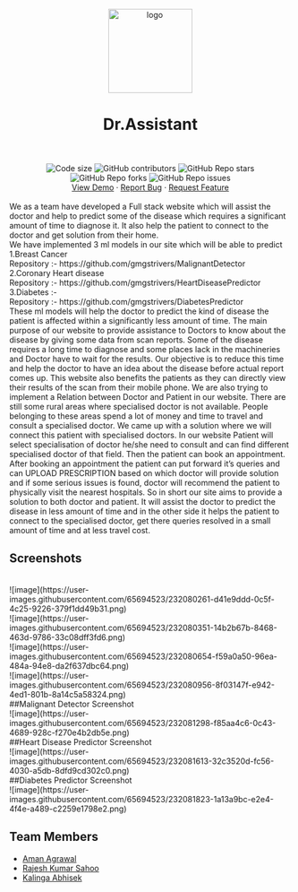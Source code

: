 <br />
<div align="center">
<img src="https://img.freepik.com/premium-vector/medical-team-doctor-nurse-assistant-cartoon-character-vector_18981-791.jpg?w=2000" alt="logo" width="150" height="150">
 <br>
</div>
<h1 align="center"><b>Dr.Assistant</b></h1>
<div align="center">
<br />
<br>
<img src="https://img.shields.io/github/languages/code-size/gmgstrivers/Dr.Assistant?style=flat-square" alt="Code size" />
<img alt="GitHub contributors" src="https://img.shields.io/github/contributors/gmgstrivers/Dr.Assistant?style=flat-square">
<img alt="GitHub Repo stars" src="https://img.shields.io/github/stars/gmgstrivers/Dr.Assistant?style=flat-square">
<img alt="GitHub Repo forks" src="https://img.shields.io/github/forks/gmgstrivers/Dr.Assistant?style=flat-square">
<img alt="GitHub Repo issues" src="https://img.shields.io/github/issues/gmgstrivers/Dr.Assistant?style=flat-square">
<br />
 <a href="http://www.gmgstrivers.co/">View Demo</a>
·
<a href="https://github.com/gmgstrivers/Dr.Assistant/issues">Report Bug</a>
·
<a href="https://github.com/gmgstrivers/Dr.Assistant/issues">Request Feature</a>
</div>
<br />
We as a team have developed a Full stack website which will assist the doctor and help to predict some 
of the disease which requires a significant amount of time to diagnose it. It also help the patient to connect to the doctor and get solution from their home.
<br>
We have implemented 3 ml models in our site which will be able to predict 
<br>
1.Breast Cancer
<br>
  Repository :- https://github.com/gmgstrivers/MalignantDetector
  <br>
2.Coronary Heart disease 
<br>
  Repository :- https://github.com/gmgstrivers/HeartDiseasePredictor
  <br>
3.Diabetes :- 
<br>
  Repository :- https://github.com/gmgstrivers/DiabetesPredictor
  <br>
These ml models will help the doctor to predict the kind of disease the patient is affected within a significantly less amount of time. The main purpose of our website to provide assistance to Doctors to know about the disease by giving some data from scan reports.
Some of the disease requires a long time to diagnose and some places lack in the machineries and Doctor have to wait for the results. Our objective is to reduce this time and help the doctor to have an idea about the disease before actual report comes up.
This website also benefits the patients as they can directly view their results of the scan from their mobile phone. We are also trying to implement a Relation between Doctor and Patient in our website.
There are still some rural areas where specialised doctor is not available. People belonging to these areas spend a lot of money and time to travel and consult a specialised doctor. We came up with a solution where we will connect this patient with specialised doctors.
In our website Patient will select specialisation of doctor he/she need to consult and can find different specialised doctor of that field. Then the patient can book an appointment. After booking an appointment the patient can put forward it’s queries and can UPLOAD PRESCRIPTION based on which doctor will provide solution and if some serious issues is found, doctor will recommend the patient to physically visit the nearest hospitals.
So in short our site aims to provide a solution to both doctor and patient. 
It will assist the doctor to predict the disease in less amount of time and in the other
side it helps the patient to connect to the specialised doctor, get there queries resolved in a small amount of time and at less travel cost.

<br>
<h2> Screenshots </h2>
<br>
![image](https://user-images.githubusercontent.com/65694523/232080261-d41e9ddd-0c5f-4c25-9226-379f1dd49b31.png)
<br>
![image](https://user-images.githubusercontent.com/65694523/232080351-14b2b67b-8468-463d-9786-33c08dff3fd6.png)
<br>
![image](https://user-images.githubusercontent.com/65694523/232080654-f59a0a50-96ea-484a-94e8-da2f637dbc64.png)
<br>
![image](https://user-images.githubusercontent.com/65694523/232080956-8f03147f-e942-4ed1-801b-8a14c5a58324.png)
<br>
##Malignant Detector Screenshot
<br>
![image](https://user-images.githubusercontent.com/65694523/232081298-f85aa4c6-0c43-4689-928c-f270e4b2db5e.png)
<br>
##Heart Disease Predictor Screenshot
<br>
![image](https://user-images.githubusercontent.com/65694523/232081613-32c3520d-fc56-4030-a5db-8dfd9cd302c0.png)
<br>
##Diabetes Predictor Screenshot
<br>
![image](https://user-images.githubusercontent.com/65694523/232081823-1a13a9bc-e2e4-4f4e-a489-c2259e1798e2.png)





<h2> Team Members</h2>
<ul>
<li><a href="https://www.linkedin.com/in/amanagrawal20156/">Aman Agrawal</li>
<li><a href="https://www.linkedin.com/in/rajesh-kumar-sahoo-9b3095189/">Rajesh Kumar Sahoo</li>
<li><a href="https://www.linkedin.com/in/kalingaabhisek/">Kalinga Abhisek</li>
</ul>
